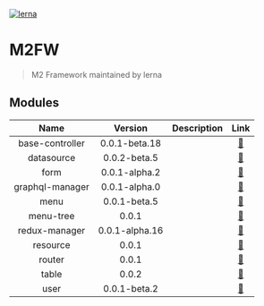 [![lerna](https://img.shields.io/badge/maintained%20with-lerna-cc00ff.svg)](https://lerna.js.org/)

# M2FW

> M2 Framework maintained by lerna

## Modules

|      Name       |    Version     | Description |                 Link                 |
| :-------------: | :------------: | ----------- | :----------------------------------: |
| base-controller | 0.0.1-beta.18  |             | [:link:](./packages/base-controller) |
|   datasource    |  0.0.2-beta.5  |             |   [:link:](./packages/datasource)    |
|      form       | 0.0.1-alpha.2  |             |      [:link:](./packages/form)       |
| graphql-manager | 0.0.1-alpha.0  |             | [:link:](./packages/graphql-manager) |
|      menu       |  0.0.1-beta.5  |             |      [:link:](./packages/menu)       |
|    menu-tree    |     0.0.1      |             |    [:link:](./packages/menu-tree)    |
|  redux-manager  | 0.0.1-alpha.16 |             |  [:link:](./packages/redux-manager)  |
|    resource     |     0.0.1      |             |    [:link:](./packages/resource)     |
|     router      |     0.0.1      |             |     [:link:](./packages/router)      |
|      table      |     0.0.2      |             |      [:link:](./packages/table)      |
|      user       |  0.0.1-beta.2  |             |      [:link:](./packages/user)       |

